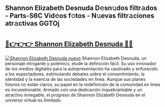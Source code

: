 ## Shannon Elizabeth Desnuda D𝚎sn𝚞dos filtr𝚊dos - Parts-S6C Vid𝚎os f𝚘tos - N𝚞evas filtr𝚊ciones atr𝚊ctivas GGTOj

# <h2><a href="http://mbd7ky7.tromn.icu/?c=Shannon+Elizabeth+Desnuda">🔗👉👉👉 Shannon Elizabeth Desnuda 🔗🔗</a></h2>

[![Shannon Elizabeth Desnuda nuevo](https://i.imgur.com/pEAQMta.gif)](http://mbd7ky7.tromn.icu/?c=Shannon+Elizabeth+Desnuda)
Shannon Elizabeth Desnuda, un personaje intrigante y polémico, elude la definición fácil. Su uso innovador de los medios digitales para la autopresentación ha cautivado y enfurecido a los espectadores, estimulando debates sobre el consentimiento, la identidad y la esencia de las sociedades en línea. Aunque sus planes futuros no están claros, su papel en la redefinición de la comunidad en línea es incuestionable. Armado con una dedicación inquebrantable y un atractivo innegable, el progreso de Shannon Elizabeth Desnuda en el universo virtual es ilimitado.
